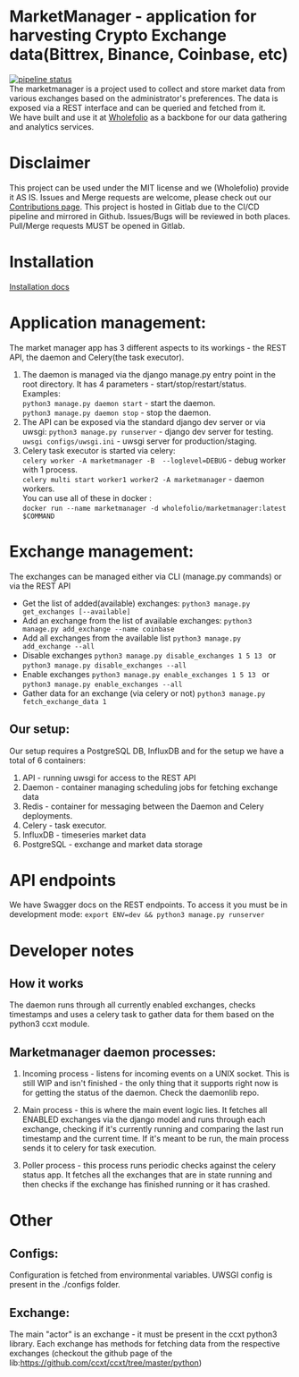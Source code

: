 # MarketManager - application for harvesting Crypto Exchange data(Bittrex, Binance, Coinbase, etc)
[![pipeline status](https://gitlab.com/cryptohunters/marketmanager/badges/master/pipeline.svg)](https://gitlab.com/wholefolio/marketmanager/commits/master)  
The marketmanager is a project used to collect and store market data from various exchanges based on the administrator's preferences. The data is exposed via a REST interface and can be queried and fetched from it.  
We have built and use it at [Wholefolio](https://wholefolio.io) as a backbone for our data gathering and analytics services.

# Disclaimer
This project can be used under the MIT license and we (Wholefolio) provide it AS IS. Issues and Merge requests are welcome, please check out our [Contributions page](./CONTRIBUTE.md). This project is hosted in Gitlab due to the CI/CD pipeline and mirrored in Github. Issues/Bugs will be reviewed in both places. Pull/Merge requests MUST be opened in Gitlab.

# Installation
[Installation docs](./INSTALL.md)

# Application management:  
The market manager app has 3 different aspects to its workings - the REST API, the daemon and Celery(the task executor).
1. The daemon is managed via the django manage.py entry point in the root directory. It has 4 parameters - start/stop/restart/status.  
Examples:  
```python3 manage.py daemon start``` - start the daemon.  
```python3 manage.py daemon stop``` - stop the daemon.  
2. The API can be exposed via the standard django dev server or via uwsgi:
```python3 manage.py runserver``` - django dev server for testing.  
```uwsgi configs/uwsgi.ini``` - uwsgi server for production/staging.  
3. Celery task executor is started via celery:  
```celery worker -A marketmanager -B  --loglevel=DEBUG``` - debug worker with 1 process.  
```celery multi start worker1 worker2 -A marketmanager``` - daemon workers.  
You can use all of these in docker :  
```docker run --name marketmanager -d wholefolio/marketmanager:latest $COMMAND```  

# Exchange management:
The exchanges can be managed either via CLI (manage.py commands) or via the REST API
* Get the list of added(available) exchanges:
```python3 manage.py get_exchanges [--available]```
* Add an exchange from the list of available exchanges:
```python3 manage.py add_exchange --name coinbase```
* Add all exchanges from the available list
```python3 manage.py add_exchange --all```
* Disable exchanges
```python3 manage.py disable_exchanges 1 5 13 ``` or ```python3 manage.py disable_exchanges --all```
* Enable exchanges
```python3 manage.py enable_exchanges 1 5 13 ``` or ```python3 manage.py enable_exchanges --all```
* Gather data for an exchange (via celery or not)
```python3 manage.py fetch_exchange_data 1```

## Our setup:
Our setup requires a PostgreSQL DB, InfluxDB and for the setup we have а total of 6 containers:
1. API - running uwsgi for access to the REST API
2. Daemon - container managing scheduling jobs for fetching exchange data
3. Redis - container for messaging between the Daemon and Celery deployments.  
4. Celery - task executor.  
5. InfluxDB - timeseries market data  
6. PostgreSQL - exchange and market data storage


# API endpoints
We have Swagger docs on the REST endpoints. To access it you must be in development mode:
`export ENV=dev && python3 manage.py runserver`


# Developer notes
## How it works
The daemon runs through all currently enabled exchanges, checks timestamps and uses a celery task to gather data for them based on the python3 ccxt module.
## Marketmanager daemon processes:
1. Incoming process - listens for incoming events on a UNIX socket. This is still WIP and isn't finished - the only thing that it supports right now is for getting the status of the daemon. Check the daemonlib repo.  

2. Main process - this is where the main event logic lies. It fetches all ENABLED exchanges via the django model and runs through each exchange, checking if it's currently running and comparing the last run timestamp and the current time. If it's meant to be run, the main process sends it to celery for task execution.

3. Poller process - this process runs periodic checks against the celery status app. It fetches all the exchanges that are in state running and then checks if the exchange has finished running or it has crashed.  

# Other
## Configs:
Configuration is fetched from environmental variables. UWSGI config is present in the ./configs folder.
## Exchange:
The main "actor" is an exchange - it must be present in the ccxt python3 library. Each exchange has methods for fetching data from the respective exchanges (checkout the github page of the lib:https://github.com/ccxt/ccxt/tree/master/python)
